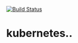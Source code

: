 [![Build Status](http://34.239.176.241:8080/buildStatus/icon?job=Kubernetes%2Fnew%2Fdev)](http://34.239.176.241:8080/job/Kubernetes/job/new/job/dev/)
# kubernetes..
